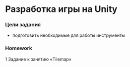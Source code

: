 # Разработка игры на Unity

### **Цели задания**
- подготовить необходимые для работы инструменты

### **Homework**
1 Задание к занятию «Tilemap»
